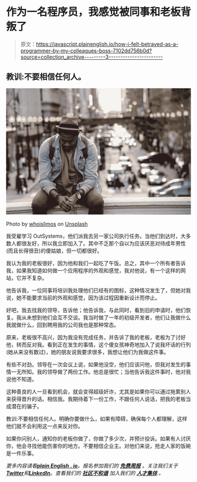 # 作为一名程序员，我感觉被同事和老板背叛了

> 原文：<https://javascript.plainenglish.io/how-i-felt-betrayed-as-a-programmer-by-my-colleagues-boss-7102dd756b0d?source=collection_archive---------3----------------------->

## 教训:不要相信任何人。

![](img/da1cfa2457290ac55701690f00511a9c.png)

Photo by [whoislimos](https://unsplash.com/@whoislimos?utm_source=medium&utm_medium=referral) on [Unsplash](https://unsplash.com?utm_source=medium&utm_medium=referral)

我受雇学习 OutSystems，他们派我去另一家公司执行任务。当他们到达时，大多数人都很友好，所以我立即加入了。其中不乏那个自以为应该厌恶对待成年男性(而且长得很丑)的傻姑娘，但一切都很好。

我认为我的老板很好，因为他和我们一起吃了午饭。总之，其中一个所有者告诉我，如果我知道如何做一个应用程序的外观和感觉，我对他说，有一个这样的网站，它并不复杂。

他告诉我，一位同事将培训我处理他们已经有的图标，这种情况发生了，但她对我说，她不能要求当前的外观和感觉，因为该过程因重新设计而停止。

好吧，我去找我的领导，告诉他；他告诉我，与此同时，看到旧的申请时，他们恢复。我从未想到他们会互不交谈。我当时做了一年的初级开发者，他们让我做什么我就做什么，回到聘用我的公司我也是那种常态。

原来，老板很不高兴，因为我没有完成任务，并告诉了我的老板，老板为了讨好他，转而反对我。看到正在发生的事情，这个傻女孩神奇地加入了说我坏话的行列(她从来没有数过)，她的朋友说我要求很多，我想让他们为我做这件事。

有些不对劲。领导在一次会议上说，如果他没空，他们应该问他，但我对发生的事情一无所知。我的领导做了两份工作。他总是很忙；当他告诉我这件事时，他对我说他不知道。

这种善良的人一旦看到机会，就会变得超级奸诈，尤其是如果你可以通过拖累别人来获得晋升的话。相信我。我期待着下一份工作，不跟任何人说话，把我的老板当成潜在的骗子。

教训:不要相信任何人。明确你要做什么，如果有障碍，确保每个人都理解，这样他们就不会利用这一点来反对你。

如果你问别人，通知你的老板你做了，你做了多少次，并预计投诉。如果有人讨厌你，他会寻找他能伤害你的地方。不要相信企业主。对他们来说，抢走人家的饭碗是一件乐事。

*更多内容请看*[***plain English . io***](https://plainenglish.io/)*。报名参加我们的* [***免费周报***](http://newsletter.plainenglish.io/) *。关注我们关于*[***Twitter***](https://twitter.com/inPlainEngHQ)*和*[***LinkedIn***](https://www.linkedin.com/company/inplainenglish/)*。查看我们的* [***社区不和谐***](https://discord.gg/GtDtUAvyhW) *加入我们的* [***人才集体***](https://inplainenglish.pallet.com/talent/welcome) *。*